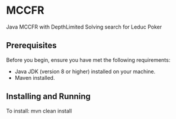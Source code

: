 # MCCFR
Java MCCFR with DepthLimited Solving search for Leduc Poker

## Prerequisites

Before you begin, ensure you have met the following requirements:
- Java JDK (version 8 or higher) installed on your machine.
- Maven installed.

## Installing and Running

To install:
mvn clean install
